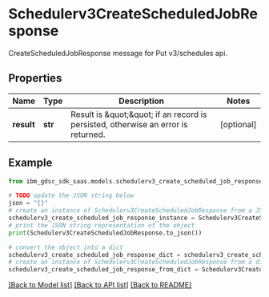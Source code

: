 # Schedulerv3CreateScheduledJobResponse

CreateScheduledJobResponse message for Put v3/schedules api.

## Properties

Name | Type | Description | Notes
------------ | ------------- | ------------- | -------------
**result** | **str** | Result is \&quot;\&quot; if an record is persisted, otherwise an error is returned. | [optional] 

## Example

```python
from ibm_gdsc_sdk_saas.models.schedulerv3_create_scheduled_job_response import Schedulerv3CreateScheduledJobResponse

# TODO update the JSON string below
json = "{}"
# create an instance of Schedulerv3CreateScheduledJobResponse from a JSON string
schedulerv3_create_scheduled_job_response_instance = Schedulerv3CreateScheduledJobResponse.from_json(json)
# print the JSON string representation of the object
print(Schedulerv3CreateScheduledJobResponse.to_json())

# convert the object into a dict
schedulerv3_create_scheduled_job_response_dict = schedulerv3_create_scheduled_job_response_instance.to_dict()
# create an instance of Schedulerv3CreateScheduledJobResponse from a dict
schedulerv3_create_scheduled_job_response_from_dict = Schedulerv3CreateScheduledJobResponse.from_dict(schedulerv3_create_scheduled_job_response_dict)
```
[[Back to Model list]](../README.md#documentation-for-models) [[Back to API list]](../README.md#documentation-for-api-endpoints) [[Back to README]](../README.md)


